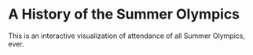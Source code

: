 # A History of the Summer Olympics

This is an interactive visualization of attendance of all Summer Olympics, ever.
